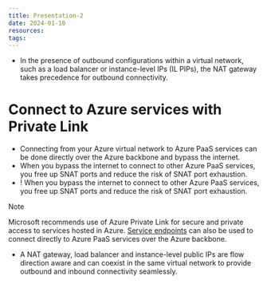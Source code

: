 ```yaml
---
title: Presentation-2
date: 2024-01-10
resources: 
tags:
---
```

- In the presence of outbound configurations within a virtual network, such as a load balancer or instance-level IPs (IL PIPs), the NAT gateway takes precedence for outbound connectivity.

# Connect to Azure services with Private Link

- Connecting from your Azure virtual network to Azure PaaS services can be done directly over the Azure backbone and bypass the internet.
- When you bypass the internet to connect to other Azure PaaS services, you free up SNAT ports and reduce the risk of SNAT port exhaustion.
- ! When you bypass the internet to connect to other Azure PaaS services, you free up SNAT ports and reduce the risk of SNAT port exhaustion.

> [!note]
> Microsoft recommends use of Azure Private Link for secure and private access to services hosted in Azure. [Service endpoints](https://learn.microsoft.com/en-us/azure/virtual-network/virtual-network-service-endpoints-overview) can also be used to connect directly to Azure PaaS services over the Azure backbone.

- A NAT gateway, load balancer and instance-level public IPs are flow direction aware and can coexist in the same virtual network to provide outbound and inbound connectivity seamlessly.